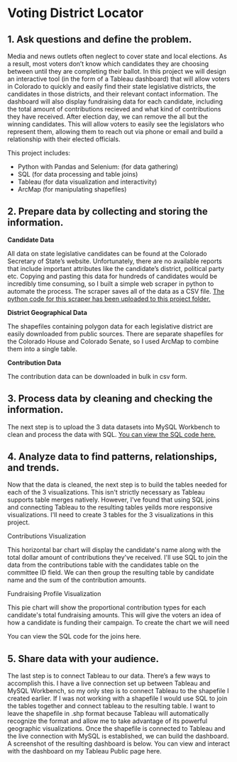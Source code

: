 # Voting District Locator


## **1. Ask questions and define the problem.**

Media and news outlets often neglect to cover state and local elections. As a result, most voters don’t know which candidates they are choosing between until they are completing their ballot. In this project we will design an interactive tool (in the form of a Tableau dashboard) that will allow voters in Colorado to quickly and easily find their state legislative districts, the candidates in those districts, and their relevant contact information. The dashboard will also display fundraising data for each candidate, including the total amount of contributions recieved and what kind of contributions they have received. After election day, we can remove the all but the winning candidates.  This will allow voters to easily see the legislators who represent them, allowing them to reach out via phone or email and build a relationship with their elected officials.

This project includes:

- Python with Pandas and Selenium: (for data gathering)
- SQL (for data processing and table joins)
- Tableau (for data visualization and interactivity)
- ArcMap (for manipulating shapefiles)

## **2. Prepare data by collecting and storing the information.**

**Candidate Data**

All data on state legislative candidates can be found at the Colorado Secretary of State’s website. Unfortunately, there are no available reports that include important attributes like the candidate’s district, political party etc. Copying and pasting this data for hundreds of candidates would be incredibly time consuming, so I built a simple web scraper in python to automate the process. The scraper saves all of the data as a CSV file. [The python code for this scraper has been uploaded to this project folder.](https://github.com/jonbig/Data_Science_Portfolio/blob/main/data_visualization_projects/voting_district_locater/candidate_data_scraper.py)

**District Geographical Data**

The shapefiles containing polygon data for each legislative district are easily downloaded from public sources. There are separate shapefiles for the Colorado House and Colorado Senate, so I used ArcMap to combine them into a single table.

**Contribution Data**

The contribution data can be downloaded in bulk in csv form. 

## **3. Process data by cleaning and checking the information.**

The next step is to upload the 3 data datasets into MySQL Workbench to clean and process the data with SQL. [You can view the SQL code here.](https://github.com/jonbig/Data_Science_Portfolio/blob/main/data_visualization_projects/voting_district_locater/candidate_data_cleaning.sql)

## **4. Analyze data to find patterns, relationships, and trends.**

Now that the data is cleaned, the next step is to build the tables needed for each of the 3 visualizations. This isn't strictly necessary as Tableau supports table merges natively. However, I've found that using SQL joins and connecting Tableau to the resulting tables yeilds more responsive visualizations. I'll need to create 3 tables for the 3 visualizations in this project. 

Contributions Visualization

This horizontal bar chart will display the candidate's name along with the total dollar amount of contributions they've received. I'll use SQL to join the data from the contributions table with the candidates table on the committee ID field. We can then group the resulting table by candidate name and the sum of the contribution amounts. 

Fundraising Profile Visualization

This pie chart will show the proportional contribution types for each candidate's total fundraising amounts. This will give the voters an idea of how a candidate is funding their campaign. To create the chart we will need

You can view the SQL code for the joins here.





## **5. Share data with your audience.**

The last step is to connect Tableau to our data. There’s a few ways to accomplish this. I have a live connection set up between Tableau and MySQL Workbench, so my only step is to connect Tableau to the shapefile I created earlier. If I was not working with a shapefile I would use SQL to join the tables together and connect tableau to the resulting table. I want to leave the shapefile in .shp format because Tableau will automatically recognize the format and allow me to take advantage of its powerful geographic visualizations. Once the shapefile is connected to Tableau and the live connection with MySQL is established, we can build the dashboard. A screenshot of the resulting dashboard is below. You can view and interact with the dashboard on my Tableau Public page here.

